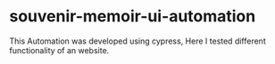 # souvenir-memoir-ui-automation

This Automation was developed using cypress, Here I tested different functionality of an website.
